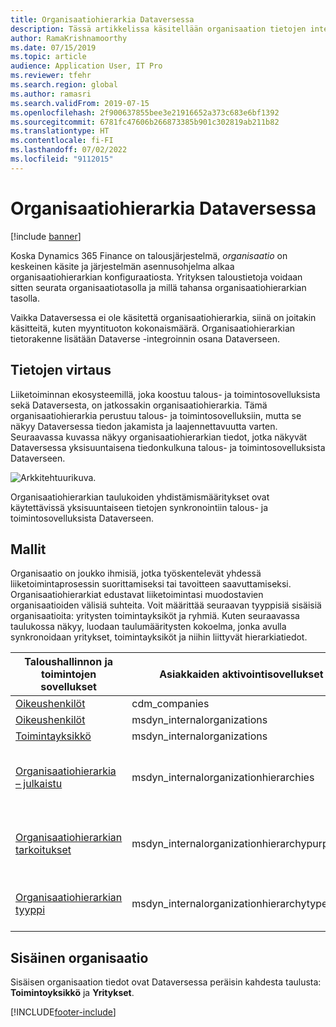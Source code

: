 ```yaml
---
title: Organisaatiohierarkia Dataversessa
description: Tässä artikkelissa käsitellään organisaation tietojen integraatiota talous- ja toimintosovellusten sekä Dataversen välillä.
author: RamaKrishnamoorthy
ms.date: 07/15/2019
ms.topic: article
audience: Application User, IT Pro
ms.reviewer: tfehr
ms.search.region: global
ms.author: ramasri
ms.search.validFrom: 2019-07-15
ms.openlocfilehash: 2f900637855bee3e21916652a373c683e6bf1392
ms.sourcegitcommit: 6781fc47606b266873385b901c302819ab211b82
ms.translationtype: HT
ms.contentlocale: fi-FI
ms.lasthandoff: 07/02/2022
ms.locfileid: "9112015"
---
```

# <a name="organization-hierarchy-in-dataverse"></a>Organisaatiohierarkia Dataversessa

[!include [banner](../../includes/banner.md)]



Koska Dynamics 365 Finance on talousjärjestelmä, *organisaatio* on keskeinen käsite ja järjestelmän asennusohjelma alkaa organisaatiohierarkian konfiguraatiosta. Yrityksen taloustietoja voidaan sitten seurata organisaatiotasolla ja millä tahansa organisaatiohierarkian tasolla.

Vaikka Dataversessa ei ole käsitettä organisaatiohierarkia, siinä on joitakin käsitteitä, kuten myyntituoton kokonaismäärä. Organisaatiohierarkian tietorakenne lisätään Dataverse -integroinnin osana Dataverseen.

## <a name="data-flow"></a>Tietojen virtaus

Liiketoiminnan ekosysteemillä, joka koostuu talous- ja toimintosovelluksista sekä Dataversesta, on jatkossakin organisaatiohierarkia. Tämä organisaatiohierarkia perustuu talous- ja toimintosovelluksiin, mutta se näkyy Dataversessa tiedon jakamista ja laajennettavuutta varten. Seuraavassa kuvassa näkyy organisaatiohierarkian tiedot, jotka näkyvät Dataversessa yksisuuntaisena tiedonkulkuna talous- ja toimintosovelluksista Dataverseen.

![Arkkitehtuurikuva.](media/dual-write-data-flow.png)

Organisaatiohierarkian taulukoiden yhdistämismääritykset ovat käytettävissä yksisuuntaiseen tietojen synkronointiin talous- ja toimintosovelluksista Dataverseen.

## <a name="templates"></a>Mallit

Organisaatio on joukko ihmisiä, jotka työskentelevät yhdessä liiketoimintaprosessin suorittamiseksi tai tavoitteen saavuttamiseksi. Organisaatiohierarkiat edustavat liiketoimintasi muodostavien organisaatioiden välisiä suhteita. Voit määrittää seuraavan tyyppisiä sisäisiä organisaatioita: yritysten toimintayksiköt ja ryhmiä. Kuten seuraavassa taulukossa näkyy, luodaan taulumääritysten kokoelma, jonka avulla synkronoidaan yritykset, toimintayksiköt ja niihin liittyvät hierarkiatiedot.

Taloushallinnon ja toimintojen sovellukset | Asiakkaiden aktivointisovellukset     | Kuvaus
-----------------------|--------------------------------|---
[Oikeushenkilöt](mapping-reference.md#102) | cdm_companies | 
[Oikeushenkilöt](mapping-reference.md#142) | msdyn_internalorganizations |
[Toimintayksikkö](mapping-reference.md#143) | msdyn_internalorganizations |
[Organisaatiohierarkia – julkaistu](mapping-reference.md#139) | msdyn_internalorganizationhierarchies | Tässä mallissa on yksisuuntainen Organisaatiohierarkia julkaistu -taulukon synkronointi.
[Organisaatiohierarkian tarkoitukset](mapping-reference.md#140) | msdyn_internalorganizationhierarchypurposes | Tässä mallissa on yksisuuntainen Organisaatiohierarkian tarkoitus -taulukon synkronointi.
[Organisaatiohierarkian tyyppi](mapping-reference.md#141) | msdyn_internalorganizationhierarchytypes | Tässä mallissa on yksisuuntainen Organisaatiohierarkiatyyppi-taulukon synkronointi.

## <a name="internal-organization"></a>Sisäinen organisaatio

Sisäisen organisaation tiedot ovat Dataversessa peräisin kahdesta taulusta: **Toimintoyksikkö** ja **Yritykset**.

[!INCLUDE[footer-include](../../../../includes/footer-banner.md)]

